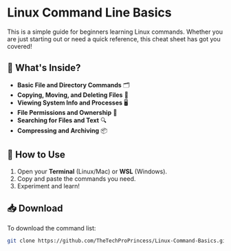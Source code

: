 # Linux Command Line Basics

This is a simple guide for beginners learning Linux commands. Whether you are just starting out or need a quick reference, this cheat sheet has got you covered!  

## 📂 What's Inside?
- **Basic File and Directory Commands** 🗂️
- **Copying, Moving, and Deleting Files** 📁
- **Viewing System Info and Processes** 🖥️
- **File Permissions and Ownership** 🔐
- **Searching for Files and Text** 🔍
- **Compressing and Archiving** 📦

## 📜 How to Use
1. Open your **Terminal** (Linux/Mac) or **WSL** (Windows).
2. Copy and paste the commands you need.
3. Experiment and learn!

## 📥 Download
To download the command list:
```bash
git clone https://github.com/TheTechProPrincess/Linux-Command-Basics.git
